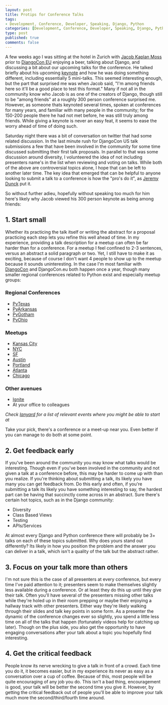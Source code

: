 ```yaml
--- 
layout: post
title: Protips for Conference Talks
tags: 
- Development, Conference, Developer, Speaking, Django, Python
categories: [Development, Conference, Developer, Speaking, Django, Python]
type: post
published: true
comments: false
---
```


A few weeks ago I was sitting at the hotel in Zurich with [Jacob Kaplan Moss](http://www.twitter.com/jacobian) prior to [DjangoCon EU](http://klewel.com/conferences/djangocon-2012/) enjoying a beer, talking about Django, and discussing a bit about our upcoming talks for the conference. He talked briefly about his upcoming [keynote](http://klewel.com/conferences/djangocon-2012/index.php?talkID=2) and how he was doing something different, including essentially 5 mini-talks. This seemed interesting enough, but the part that surprised me was when Jacob said, "I'm among friends here so it'll be a good place to test this format." Many if not all in the community know who Jacob is as one of the creators of Django, though still to be "among friends" at a roughly 300 person conference surprised me. However, as someone thats keynoted several times, spoken at conferences for many years, and familiar with many people in the community; for the 150-200 people there he had not met before, he was still truly among friends. While giving a keynote is never an easy feat, it seems to ease the worry ahead of time of doing such. 

Saturday night there was a bit of conversation on twitter that had some related discussion. In the last minute rush for DjangoCon US talk submissions a few that have been involved in the community for some time discussed submitting their first talk proposals. In parallel to that was some discussion around diversity, I volunteered the idea of not including presenters name's in the list when reviewing and voting on talks. While both of the above are controversial topics alone, I hope that can be left to another later time. The key idea that emerged that can be helpful to anyone looking to submit a talk to a conference is how the "pro's do it", as [Jeremy Dunck](http://www.twitter.com/jdunck) put it. 

So without further adieu, hopefully without speaking too much for him here's likely why Jacob viewed his 300 person keynote as being among friends:

## 1. Start small

Whether its practicing the talk itself or writing the abstract for a proposal practicing each step lets you refine this well ahead of time. In my experience, providing a talk description for a meetup can often be far harder than for a conference. For a meetup I feel confined to 2-3 sentences, versus an abstract a solid paragraph or two. Yet, I still have to make it as exciting, because of course I don't want 4 people to show up to the meetup because it sounds uninteresting. In the case I'm most familiar with [DjangoCon](http://www.djangocon.us/) and DjangoCon.eu both happen once a year, though many smaller regional conferences related to Python exist and especially meetup groups:

<!-- more -->

### Regional Conferences

* [PyTexas](http://www.pytexas.org/2011/)
* [PyArkansas](http://pyarkansas.wordpress.com/)
* [PyGotham](https://pygotham.org/)
* [PyOhio](http://pyohio.org/)

### Meetups

* [Kansas City](http://www.meetup.com/pythonkc/)
* [NYC](http://www.djangonyc.org/)
* [SF](http://www.meetup.com/The-San-Francisco-Django-Meetup-Group/)
* [Austin](http://www.meetup.com/austinwebpythonusergroup/)
* [Portland](http://www.meetup.com/pdxpython/)
* [Atlanta](http://www.meetup.com/python-atlanta/)
* [Chicago](http://chipy.org/)

### Other avenues

* [Ignite](http://igniteshow.com/cities/all)
* At your office to colleagues

*Check [lanyard](http://lanyrd.com/topics/python/) for a list of relevant events where you might be able to start at*

Take your pick, there's a conference or a meet-up near you. Even better if you can manage to do both at some point. 

## 2. Get feedback early

If you've been around the community you may know what talks would be interesting. Though even if you've been involved in the community and not given a talk at a conference before, this may be harder to come up with than you realize. If you're thinking about submitting a talk, its likely you have many you can get feedback from. Do this early and often, if you're submitting a talk its likely you have something interesting to say, the hardest part can be having that succinctly come across in an abstract. Sure there's certain hot topics, such as in the Django community:

* Diversity
* Class Based Views
* Testing
* APIs/Services

At almost every Django and Python conference there will probably be 3+ talks on each of these topics submitted. Why does yours stand out differently? Its likely in how you position the problem and the answer you can deliver in a talk, which isn't a quality of the talk but the abstract rather. 


## 3. Focus on your talk more than others

I'm not sure this is the case of all presenters at every conference, but every time I've paid attention to it; presenters seem to make themselves slightly less available during a conference. Or at least they do this up until they give their talk. Often you'll have several of the presenters missing other talks while they're holed up in their room prepping or maybe their enjoying a hallway track with other presenters. Either way they're likely walking through their slides and talk key points in some form. As a presenter the dynamic of the conference changes ever so slightly, you spend a little less time on all of the talks that happen (fortunately videos help for catching up later). Though on the plus side, you also get the opportunity to have engaging conversations after your talk about a topic you hopefully find interesting.

## 4. Get the critical feedback

People know its nerve wrecking to give a talk in front of a crowd. Each time you do it, it becomes easier, but in my experience its never as easy as a conversation over a cup of coffee. Because of this, most people will be quite encouraging of any job you do. This isn't a bad thing, encouragement is good, your talk will be better the second time you give it. However, by getting the critical feedback out of people you'll be able to improve your talk much more the second/third/fourth time around.

<!-- ## 5. Flesh out your talk

Talks are great, but there's a good chance you'll miss something in the process. Whether its the first time giving it or the last time you plan to give a particular talk at some point documenting your key points can be helpful for those that care about the information. Blogging the full breadth of what you want to cover will help you with any content you wish to make sure you cover and provide an in depth record for those that want it. 

-->
